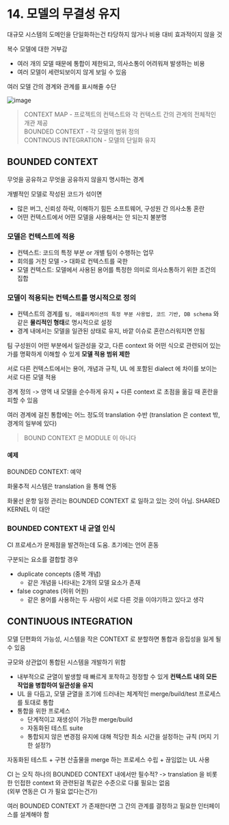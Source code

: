 # 14. 모델의 무결성 유지

대규모 시스템의 도메인을 단일화하는건 타당하지 않거나 비용 대비 효과적이지 않을 것

복수 모델에 대한 거부감
- 여러 개의 모델 때문에 통합이 제한되고, 의사소통이 어려워져 발생하는 비용
- 여러 모델이 세련되보이지 않게 보일 수 있음

여러 모델 간의 경계와 관계를 표시해줄 수단

![image](https://user-images.githubusercontent.com/10507662/130462549-0f061311-2a8f-402b-8788-fbcd4924c050.png)

> CONTEXT MAP - 프로젝트의 컨텍스트와 각 컨텍스트 간의 관계의 전체적인 개관 제공  
> BOUNDED CONTEXT - 각 모델의 범위 정의  
> CONTINOUS INTEGRATION - 모델의 단일화 유지

## BOUNDED CONTEXT
무엇을 공유하고 무엇을 공유하지 않을지 명시하는 경계

개별적인 모델로 작성된 코드가 섞이면
- 많은 버그, 신뢰성 하락, 이해하기 힘든 소프트웨어, 구성원 간 의사소통 혼란
- 어떤 컨텍스트에서 어떤 모델을 사용해서는 안 되는지 불분명

### 모델은 컨텍스트에 적용
- 컨텍스트: 코드의 특정 부분 or 개별 팀이 수행하는 업무
- 회의를 거친 모델 -> 대화로 컨텍스트를 국한
- 모델 컨텍스트: 모델에서 사용된 용어를 특정한 의미로 의사소통하기 위한 조건의 집합

### 모델이 적용되는 컨텍스트를 명시적으로 정의
- 컨텍스트의 경계를 `팀, 애플리케이션의 특정 부분 사용법, 코드 기반, DB schema` 와 같은 **물리적인 형태**로 명시적으로 설정
- 경계 내에서는 모델을 일관된 상태로 유지, 바깥 이슈로 혼란스러워지면 안됨

팀 구성원이 어떤 부분에서 일관성을 갖고, 다른 context 와 어떤 식으로 관련되어 있는가를 명확하게 이해할 수 있게 **모델 적용 범위 제한**

서로 다른 컨텍스트에서는 용어, 개념과 규칙, UL 에 포함된 dialect 에 차이를 보이는 서로 다른 모델 적용

경계 정의 -> 영역 내 모델을 순수하게 유지 + 다른 context 로 초점을 옮길 때 혼란을 피할 수 있음

여러 경계에 걸친 통합에는 어느 정도의 translation 수반 (translation 은 context 밖, 경계의 일부에 있다)

> BOUND CONTEXT 은 MODULE 이 아니다

#### 예제
BOUNDED CONTEXT: 예약

화물추적 시스템은 translation 을 통해 연동

화물선 운항 일정 관리는 BOUNDED CONTEXT 로 일하고 있는 것이 아님. SHARED KERNEL 이 대안

### BOUNDED CONTEXT 내 균열 인식
CI 프로세스가 문제점을 발견하는데 도움. 초기에는 언어 혼동

구분되는 요소를 결합할 경우
- duplicate concepts (중복 개념)
  - 같은 개념을 나타내는 2개의 모델 요소가 존재
- false cognates (허위 어원)
  - 같은 용어를 사용하는 두 사람이 서로 다른 것을 이야기하고 있다고 생각

## CONTINUOUS INTEGRATION
모델 단편화의 가능성, 시스템을 작은 CONTEXT 로 분할하면 통합과 응집성을 잃게 될 수 있음

규모와 상관없이 통합된 시스템을 개발하기 위함
- 내부적으로 균열이 발생할 때 빠르게 포착하고 정정할 수 있게 **컨텍스트 내의 모든 작업을 병합하여 일관성을 유지**
- UL 을 다듬고, 모델 균열을 조기에 드러내는 체계적인 merge/build/test 프로세스를 토대로 통합
- 통합을 위한 프로세스
  - 단계적이고 재생성이 가능한 merge/build
  - 자동화된 테스트 suite
  - 통합되지 않은 변경점 유지에 대해 적당한 최소 시간을 설정하는 규칙 (머지 기한 설정?)

자동화된 테스트 + 구현 산출물을 merge 하는 프로세스 수립 + 끊임없는 UL 사용

CI 는 오직 하나의 BOUNDED CONTEXT 내에서만 필수적? -> translation 을 비롯한 인접한 context 와 관련된걸 똑같은 수준으로 다룰 필요는 없음  
(외부 연동은 CI 가 필요 없다는건가)

여러 BOUNDED CONTEXT 가 존재한다면 그 간의 관계를 결정하고 필요한 인터페이스를 설계해야 함